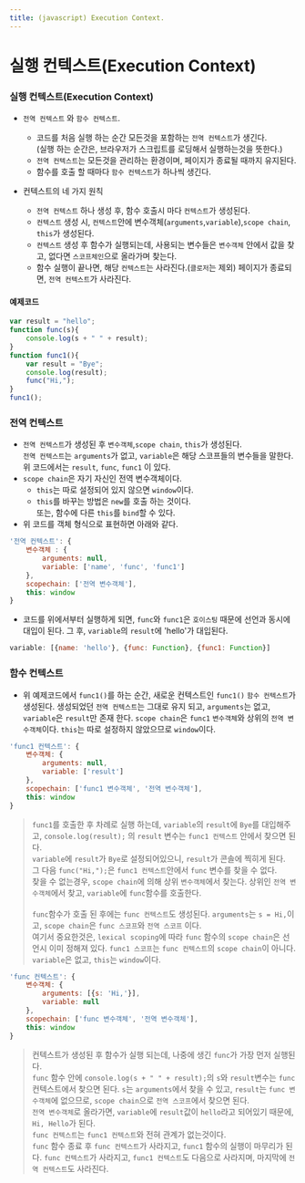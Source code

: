```yaml
---
title: (javascript) Execution Context.
---
```


실행 컨텍스트(Execution Context)
===

### 실행 컨텍스트(Execution Context)

* `전역 컨텍스트` 와 `함수 컨텍스트`.<br/>
  * 코드를 처음 실행 하는 순간 모든것을 포함하는 `전역 컨텍스트`가 생긴다.<br/>
  (실행 하는 순간은, 브라우저가 스크립트를 로딩해서 실행하는것을 뜻한다.)<br/>
  * `전역 컨텍스트`는 모든것을 관리하는 환경이며, 페이지가 종료될 때까지 유지된다.<br/>
  * 함수를 호출 할 때마다 `함수 컨텍스트`가 하나씩 생긴다.

* 컨텍스트의 네 가지 원칙<br/>
  * `전역 컨텍스트` 하나 생성 후, 함수 호출시 마다 `컨텍스트`가 생성된다.
  * `컨텍스트` 생성 시, `컨텍스트`안에 변수객체(`arguments`,`variable`),`scope chain`, `this`가 생성된다.
  * `컨텍스트` 생성 후 함수가 실행되는데, 사용되는 변수들은 `변수객체` 안에서 값을 찾고, 없다면 `스코프체인`으로 올라가며 찾는다.
  * 함수 실행이 끝나면, 해당 `컨텍스트`는 사라진다.(`클로저`는 제외) 페이지가 종료되면, `전역 컨텍스트`가 사라진다.

#### 예제코드
```javascript
var result = "hello";
function func(s){
    console.log(s + " " + result);
}
function func1(){
    var result = "Bye";
    console.log(result);
    func("Hi,");
}
func1();
```

### 전역 컨텍스트
* `전역 컨텍스트`가 생성된 후 `변수객체`,`scope chain`, `this`가 생성된다.<br/>
`전역 컨텍스트`는 `arguments`가 없고, `variable`은 해당 스코프들의 변수들을 말한다.<br/>
위 코드에서는 `result`, `func`, `func1` 이 있다.<br/>
* `scope chain`은 자기 자신인 전역 변수객체이다.<br/>
  * `this`는 따로 설정되어 있지 않으면 `window`이다.<br/>
  * `this`를 바꾸는 방법은 `new`를 호출 하는 것이다.<br/>
  또는, 함수에 다른 `this`를 `bind`할 수 있다.
* 위 코드를 객체 형식으로 표현하면 아래와 같다.<br/>
```javascript
'전역 컨텍스트': {
    변수객체 : {
        arguments: null,
        variable: ['name', 'func', 'func1']
    },
    scopechain: ['전역 변수객체'],
    this: window
}
```
* 코드를 위에서부터 실행하게 되면, `func`와 `func1`은 `호이스팅` 때문에 선언과 동시에 대입이 된다. 그 후, `variable`의 `result`에 'hello'가 대입된다.
```javascript
variable: [{name: 'hello'}, {func: Function}, {func1: Function}]
```

### 함수 컨텍스트
* 위 예제코드에서 `func1()`를 하는 순간, 새로운 컨텍스트인 `func1()` `함수 컨텍스트`가 생성된다. 생성되었던 `전역 컨텍스트`는 그대로 유지 되고, `arguments`는 없고, `variable`은 `result`만 존재 한다. `scope chain`은 `func1` `변수객체`와 상위의 `전역 변수객체`이다. `this`는 따로 설정하지 않았으므로 `window`이다.

```javascript
'func1 컨텍스트': {
    변수객체: {
        arguments: null,
        variable: ['result']
    },
    scopechain: ['func1 변수객체', '전역 변수객체'],
    this: window
}
```
> `func1`를 호출한 후 차례로 실행 하는데, `variable`의 `result`에 `Bye`를 대입해주고, `console.log(result);` 의 `result` 변수는 `func1 컨텍스트` 안에서 찾으면 된다.<br/>
`variable`에 `result`가 `Bye`로 설정되어있으니, `result`가 콘솔에 찍히게 된다.<br/>
그 다음 `func("Hi,");`은 `func1 컨텍스트`안에서 `func` 변수를 찾을 수 없다.<br/>
찾을 수 없는경우, `scope chain`에 의해 상위 `변수객체`에서 찾는다. 상위인 `전역 변수객체`에서 찾고, `variable`에 `func`함수를 호출한다.<br/><br/>
`func`함수가 호출 된 후에는 `func 컨텍스트`도 생성된다. `arguments`는 `s = Hi,`이고, `scope chain`은 `func 스코프`와 `전역 스코프` 이다.<br/>
여기서 중요한것은, `lexical scoping`에 따라 `func` 함수의 `scope chain`은 선언시 이미 정해져 있다. `func1 스코프`는 `func 컨텍스트`의 `scope chain`이 아니다.<br/>
`variable`은 없고, `this`는 `window`이다.

```javascript
'func 컨텍스트': {
    변수객체: {
        arguments: [{s: 'Hi,'}],
        variable: null
    },
    scopechain: ['func 변수객체', '전역 변수객체'],
    this: window
}
```
> 컨텍스트가 생성된 후 함수가 실행 되는데, 나중에 생긴 `func`가 가장 먼저 실행된다.<br/>
`func` 함수 안에 `console.log(s + " " + result);`의 `s`와 `result`변수는 `func`컨텍스트에서 찾으면 된다. `s`는 `arguments`에서 찾을 수 있고, `result`는 `func 변수객체`에 없으므로, `scope chain`으로 `전역 스코프`에서 찾으면 된다.<br/>
`전역 변수객체`로 올라가면, `variable`에 `result`값이 `hello`라고 되어있기 때문에, `Hi, Hello`가 된다.<br/>
`func 컨텍스트`는 `func1 컨텍스트`와 전혀 관계가 없는것이다.<br/>
`func` 함수 종료 후 `func 컨텍스트`가 사라지고, `func1` 함수의 실행이 마무리가 된다. `func 컨텍스트`가 사라지고, `func1 컨텍스트`도 다음으로 사라지며, 마지막에 `전역 컨텍스트`도 사라진다.